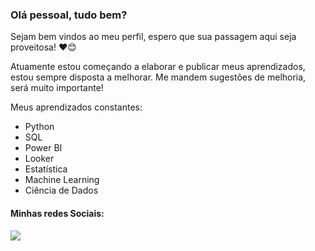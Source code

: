 ### Olá pessoal, tudo bem?

Sejam bem vindos ao meu perfil, espero que sua passagem aqui seja proveitosa! ❤️😊

Atuamente estou começando a elaborar e publicar meus aprendizados, estou sempre disposta a melhorar. Me mandem sugestões de melhoria, será muito importante!

Meus aprendizados constantes:

- Python
- SQL
- Power BI
- Looker
- Estatística
- Machine Learning
- Ciência de Dados

#### Minhas redes Sociais:
<a href="https://www.linkedin.com/in/iamfernandareis" target="_blank"><img loading="lazy" src="https://img.shields.io/badge/-LinkedIn-%230077B5?style=for-the-badge&logo=linkedin&logoColor=white" target="_blank">
